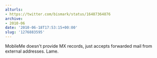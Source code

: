 ```yaml
---
alturls:
- https://twitter.com/bismark/status/16487364876
archive:
- 2010-06
date: '2010-06-18T17:53:15+00:00'
slug: '1276883595'
---
```


MobileMe doesn't provide MX records, just accepts forwarded mail from external addresses. Lame.

